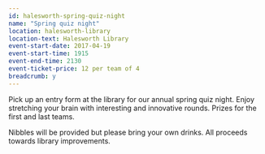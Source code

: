```yaml
---
id: halesworth-spring-quiz-night
name: "Spring quiz night"
location: halesworth-library
location-text: Halesworth Library
event-start-date: 2017-04-19
event-start-time: 1915
event-end-time: 2130
event-ticket-price: 12 per team of 4
breadcrumb: y
---
```


Pick up an entry form at the library for our annual spring quiz night. Enjoy stretching your brain with interesting and innovative rounds. Prizes for the first and last teams.

Nibbles will be provided but please bring your own drinks. All proceeds towards library improvements.
